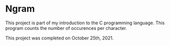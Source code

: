 # Ngram

This project is part of my introduction to the C programming language. This program counts the number of occurences per character.

This project was completed on October 25th, 2021.